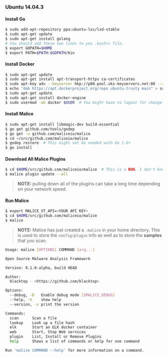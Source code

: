 ### Ubuntu 14.04.3

#### Install Go
```bash
$ sudo add-apt-repository ppa:ubuntu-lxc/lxd-stable
$ sudo apt-get update
$ sudo apt-get install golang
# You should add these two lines to you .bashrc file.
$ export GOPATH=$HOME  
$ export PATH=$PATH:$GOPATH/bin
```
#### Install Docker
```bash
$ sudo apt-get update
$ sudo apt-get install apt-transport-https ca-certificates
$ sudo apt-key adv --keyserver hkp://p80.pool.sks-keyservers.net:80 --recv-keys 58118E89F3A912897C070ADBF76221572C52609D
$ echo "deb https://apt.dockerproject.org/repo ubuntu-trusty main" > sudo tee -a /etc/apt/sources.list.d/docker.list
$ sudo apt-get update
$ sudo apt-get install docker-engine
$ sudo usermod -aG docker $USER  # You might have to logout for change to take effect
```
#### Install Malice
```bash
$ sudo apt-get install libmagic-dev build-essential
$ go get github.com/tools/godep
$ go get -u github.com/maliceio/malice
$ cd ~/src/github.com/maliceio/malice
$ godep restore  # This might not be needed with Go 1.6+
$ go install
```
#### Download All Malice Plugins
```bash
$ cd $HOME/src/github.com/maliceio/malice  # This is a BUG, I don't know why you need to be in this directory for it to work  
$ malice plugin update --all
```
> **NOTE:** pulling down all of the plugins can take a long time depending on your network speed.

#### Run Malice
```bash
$ export MALICE_VT_API=<YOUR API KEY>
$ cd $HOME/src/github.com/maliceio/malice
$ malice
```
> **NOTE:** Malice has just created a `.malice` in your home directory.  This is used to store the `config/plugin` info as well as to store the **samples** that you scan.

```bash
Usage: malice [OPTIONS] COMMAND [arg...]

Open Source Malware Analysis Framework

Version: 0.1.0-alpha, build HEAD

Author:
  blacktop - <https://github.com/blacktop>

Options:
  --debug, -D	Enable debug mode [$MALICE_DEBUG]
  --help, -h	show help
  --version, -v	print the version

Commands:
  scan		Scan a file
  lookup	Look up a file hash
  elk		Start an ELK docker container
  web		Start, Stop Web services
  plugin	List, Install or Remove Plugins
  help		Shows a list of commands or help for one command

Run 'malice COMMAND --help' for more information on a command.
```
